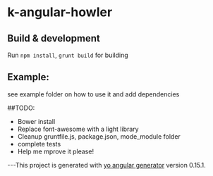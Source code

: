 # k-angular-howler

## Build & development
Run `npm install`, `grunt build` for building

## Example: 
see example folder on how to use it and add dependencies

##TODO:
- Bower install
- Replace font-awesome with a light library
- Cleanup gruntfile.js, package.json, mode_module folder
- complete tests
- Help me mprove it please!

---This project is generated with [yo angular generator](https://github.com/yeoman/generator-angular)
version 0.15.1.
